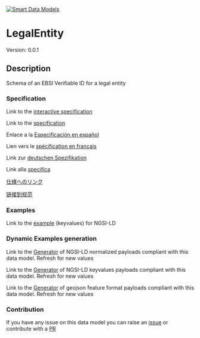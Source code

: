 [![Smart Data Models](https://smartdatamodels.org/wp-content/uploads/2022/01/SmartDataModels_logo.png "Logo")](https://smartdatamodels.org)
# LegalEntity
Version: 0.0.1

## Description 

Schema of an EBSI Verifiable ID for a legal entity
### Specification

Link to the [interactive specification](https://swagger.lab.fiware.org/?url=https://smart-data-models.github.io/dataModel.VerifiableCredentials/LegalEntity/swagger.yaml)

Link to the [specification](https://github.com/smart-data-models/dataModel.VerifiableCredentials/blob/master/LegalEntity/doc/spec.md)

Enlace a la [Especificación en español](https://github.com/smart-data-models/dataModel.VerifiableCredentials/blob/master/LegalEntity/doc/spec_ES.md)

Lien vers le [spécification en français](https://github.com/smart-data-models/dataModel.VerifiableCredentials/blob/master/LegalEntity/doc/spec_FR.md)

Link zur [deutschen Spezifikation](https://github.com/smart-data-models/dataModel.VerifiableCredentials/blob/master/LegalEntity/doc/spec_DE.md)

Link alla [specifica](https://github.com/smart-data-models/dataModel.VerifiableCredentials/blob/master/LegalEntity/doc/spec_IT.md)

[仕様へのリンク](https://github.com/smart-data-models/dataModel.VerifiableCredentials/blob/master/LegalEntity/doc/spec_JA.md)

[链接到规范](https://github.com/smart-data-models/dataModel.VerifiableCredentials/blob/master/LegalEntity/doc/spec_ZH.md)
### Examples

Link to the [example](https://smart-data-models.github.io/dataModel.VerifiableCredentials/LegalEntity/examples/example.jsonld) (keyvalues) for NGSI-LD
### Dynamic Examples generation

Link to the [Generator](https://smartdatamodels.org/extra/ngsi-ld_generator.php?schemaUrl=https://raw.githubusercontent.com/smart-data-models/dataModel.VerifiableCredentials/master/LegalEntity/schema.json&email=info@smartdatamodels.org) of NGSI-LD normalized payloads compliant with this data model. Refresh for new values

Link to the [Generator](https://smartdatamodels.org/extra/ngsi-ld_generator_keyvalues.php?schemaUrl=https://raw.githubusercontent.com/smart-data-models/dataModel.VerifiableCredentials/master/LegalEntity/schema.json&email=info@smartdatamodels.org) of NGSI-LD keyvalues payloads compliant with this data model. Refresh for new values

Link to the [Generator](https://smartdatamodels.org/extra/geojson_features_generator.php?schemaUrl=https://raw.githubusercontent.com/smart-data-models/dataModel.VerifiableCredentials/master/LegalEntity/schema.json&email=info@smartdatamodels.org) of geojson feature format payloads compliant with this data model. Refresh for new values
### Contribution

 If you have any issue on this data model you can raise an [issue](https://github.com/smart-data-models/dataModel.VerifiableCredentials/issues)  or contribute with a [PR](https://github.com/smart-data-models/dataModel.VerifiableCredentials/pulls)
